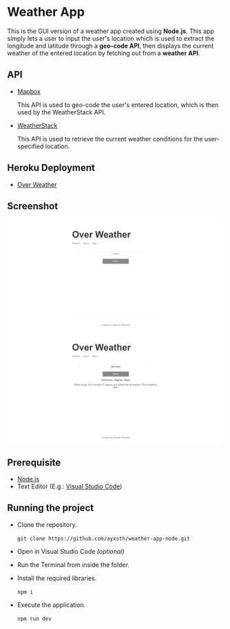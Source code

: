 # Weather App

This is the GUI version of a weather app created using **Node.js**. This app simply lets a user to input the user's location which is used to extract the longitude and latitude through a **geo-code API**, then displays the current weather of the entered location by fetching out from a **weather API**.

## API
- [Mapbox](https://www.mapbox.com/)

    This API is used to geo-code the user's entered location, which is then used by the WeatherStack API.

- [WeatherStack](https://weatherstack.com/)

    This API is used to retrieve the current weather conditions for the user-specified location.

## Heroku Deployment
- [Over Weather](https://over-weather.herokuapp.com/)

## Screenshot

![Screenshot 1](./public/img/1.png)
![Screenshot 2](./public/img/2.png)

## Prerequisite
- [Node.js](https://nodejs.org/en/download/) 
- Text Editor (E.g.: [Visual Studio Code](https://code.visualstudio.com/download))

## Running the project
- Clone the repository.
    
    ``git clone https://github.com/ayxsth/weather-app-node.git``
- Open in Visual Studio Code *(optional)*
- Run the Terminal from inside the folder.
- Install the required libraries.

    ``npm i``
- Execute the application.

    ``npm run dev``

